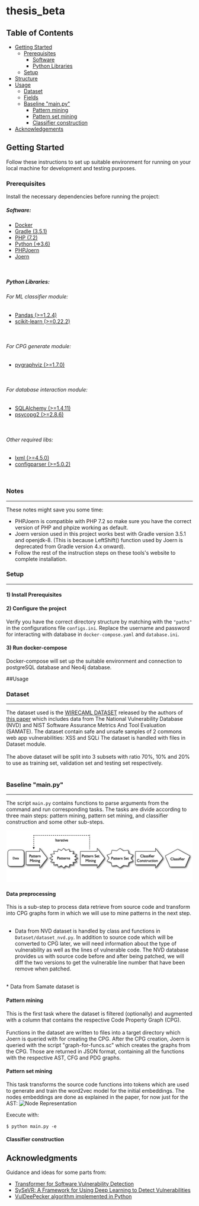 # thesis_beta

## Table of Contents

* [Getting Started](#getting-started)
  * [Prerequisites](#prerequisites)
     * [Software](#software)
     * [Python Libraries](#python-libraries)
  * [Setup](#setup)
* [Structure](#structure)
* [Usage](#usage)
    * [Dataset](#dataset)
	* [Fields](#fields)
    * [Baseline "main.py"](#baseline-mainpy)
        * [Pattern mining](#pattern-mining)
        * [Pattern set mining](#pattern-set-mining)
        * [Classifier construction](#classifier-construction)
* [Acknowledgements](#acknowledgements)


## Getting Started

Follow these instructions to set up suitable environment for running on your local machine for development and testing purposes.

### Prerequisites

Install the necessary dependencies before running the project:
<br/>
##### Software:
* [Docker](https://www.docker.com/)
* [Gradle (3.5.1)](https://gradle.org/releases/)  
* [PHP (7.2)](https://www.php.net/downloads.php)
* [Python (=>3.6)](https://www.python.org/)
* [PHPJoern](https://github.com/malteskoruppa/phpjoern)  
* [Joern](https://github.com/octopus-platform/joern)
<br/>
  
##### Python Libraries:
###### For ML classifier module:
* [Pandas (>=1.2.4)](https://pandas.pydata.org/)
* [scikit-learn (>=0.22.2)](https://scikit-learn.org/stable/)
<br/>
  
###### For CPG generate module:
* [pygraphviz (>=1.7.0)](http://pygraphviz.github.io)
<br/>
  
###### For database interaction module:
* [SQLAlchemy (>=1.4.11)](https://www.sqlalchemy.org/)
* [psycopg2 (>=2.8.6)](https://www.psycopg.org/)
<br/>
  
###### Other required libs:
* [lxml (>=4.5.0)](https://lxml.de)
* [configparser (>=5.0.2)](https://github.com/jaraco/configparser/)
<br/>
  
### Notes

---
These notes might save you some time:

* PHPJoern is compatible with PHP 7.2 so make sure you have the correct version of PHP and phpize working as default. 
* Joern version used in this project works best with Gradle version 3.5.1 and openjdk-8. (This is because LeftShift() 
  function used by Joern is deprecated from Gradle version 4.x onward).
* Follow the rest of the instruction steps on these tools's website to complete installation.


### Setup

---
#### 1) Install Prerequisites

#### 2) Configure the project
Verify you have the correct directory structure by matching with the ```"paths"``` in the configurations file ```configs.ini```.
Replace the username and password for interacting with database in ```docker-compose.yaml``` and ```database.ini```.

#### 3) Run docker-compose
Docker-compose will set up the suitable environment and connection to postgreSQL database and Neo4j database.

##Usage

### Dataset

---
The dataset used is the [WIRECAML DATASET](https://www.dropbox.com/s/i6e4kv64eudoq6m/wirecaml-data.tar.gz?dl=1) released 
by the authors of [this paper](https://dl.acm.org/doi/10.1145/3230833.3230856) which includes data from 
The National Vulnerability Database (NVD) and NIST Software Assurance Metrics And Tool Evaluation (SAMATE).
The dataset contain safe and unsafe samples of 2 commons web app vulnerabilities: XSS and SQLi
The dataset is handled with files in Dataset module.
<br/>
<br/>
The above dataset will be split into 3 subsets with ratio 70%, 10% and 20% to use as training set,
validation set and testing set respectively.
<br/>
<br/>

### Baseline "main.py"

---
The script ```main.py``` contains functions to parse arguments from the command and run corresponding tasks.
The tasks are divide according to three main steps: pattern mining, pattern set mining, 
and classifier construction and some other sub-steps.

![The process of classifier construction via supervised pattern mining](process.png)

#### Data preprocessing
This is a sub-step to process data retrieve from source code and transform into CPG graphs
form in which we will use to mine patterns in the next step. <br/>
</br>
* Data from NVD dataset is handled by class and functions in ```Dataset/dataset_nvd.py```.
In addition to source code which will be converted to CPG later, we will need information about
the type of vulnerability as well as the lines of vulnerable code.
The NVD database provides us with source code before and after being patched, we will diff the two
versions to get the vulnerable line number that have been remove when patched.</br>
</br>
* Data from Samate dataset is   




#### Pattern mining
This is the first task where the dataset is filtered (optionally) and augmented with a column that 
contains the respective Code Property Graph (CPG).
<br/>
<br/>
Functions in the dataset are written to files into a target directory which Joern is queried with for creating the CPG. 
After the CPG creation, Joern is queried with the script "graph-for-funcs.sc" which creates the graphs from the CPG.
Those are returned in JSON format, containing all the functions with the respective AST, CFG and PDG graphs.

#### Pattern set mining
This task transforms the source code functions into tokens which are used to generate and train the word2vec model 
for the initial embeddings. The nodes embeddings are done as explained in the paper, for now just for the AST: 
![Node Representation](https://lh6.googleusercontent.com/DcfjhgnCH23Zsw7FZ5_WFr2M-4Tzn9uO8U32QpbaUBiBOjfi3-yRE0mDT7SEIEe4OorV8-BvDppk3CGxY8AfPxCAdeZEkkf47K9X_W-mfc5QSCB8VIU=w1175)

Execute with:
``` console
$ python main.py -e

```

#### Classifier construction

## Acknowledgments
Guidance and ideas for some parts from:

* [Transformer for Software Vulnerability Detection](https://github.com/hazimhanif/svd-transformer)
* [SySeVR: A Framework for Using Deep Learning to Detect Vulnerabilities](https://github.com/SySeVR/SySeVR)
* [VulDeePecker algorithm implemented in Python](https://github.com/johnb110/VDPython)

